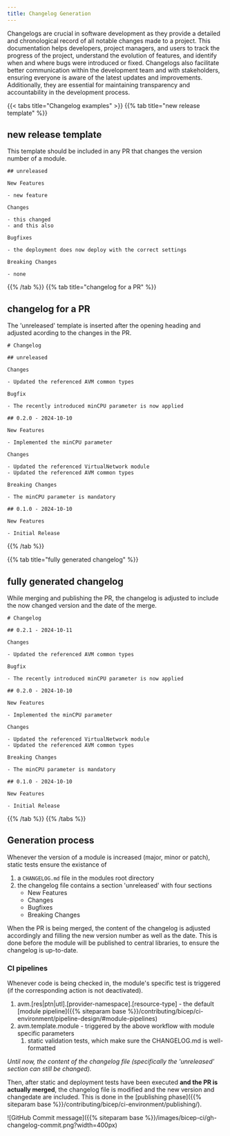 ```yaml
---
title: Changelog Generation
---
```


Changelogs are crucial in software development as they provide a detailed and chronological record of all notable changes made to a project. This documentation helps developers, project managers, and users to track the progress of the project, understand the evolution of features, and identify when and where bugs were introduced or fixed. Changelogs also facilitate better communication within the development team and with stakeholders, ensuring everyone is aware of the latest updates and improvements. Additionally, they are essential for maintaining transparency and accountability in the development process.

{{< tabs title="Changelog examples" >}}
  {{% tab title="new release template" %}}

## new release template

This template should be included in any PR that changes the version number of a module.

```
## unreleased

New Features

- new feature

Changes

- this changed
- and this also

Bugfixes

- the deployment does now deploy with the correct settings

Breaking Changes

- none
```

  {{% /tab %}}
  {{% tab title="changelog for a PR" %}}

## changelog for a PR

The 'unreleased' template is inserted after the opening heading and adjusted acording to the changes in the PR.

```
# Changelog

## unreleased

Changes

- Updated the referenced AVM common types

Bugfix

- The recently introduced minCPU parameter is now applied

## 0.2.0 - 2024-10-10

New Features

- Implemented the minCPU parameter

Changes

- Updated the referenced VirtualNetwork module
- Updated the referenced AVM common types

Breaking Changes

- The minCPU parameter is mandatory

## 0.1.0 - 2024-10-10

New Features

- Initial Release

```

  {{% /tab %}}

  {{% tab title="fully generated changelog" %}}

## fully generated changelog

While merging and publishing the PR, the changelog is adjusted to include the now changed version and the date of the merge.

```
# Changelog

## 0.2.1 - 2024-10-11

Changes

- Updated the referenced AVM common types

Bugfix

- The recently introduced minCPU parameter is now applied

## 0.2.0 - 2024-10-10

New Features

- Implemented the minCPU parameter

Changes

- Updated the referenced VirtualNetwork module
- Updated the referenced AVM common types

Breaking Changes

- The minCPU parameter is mandatory

## 0.1.0 - 2024-10-10

New Features

- Initial Release

```

  {{% /tab %}}
{{% /tabs %}}

## Generation process

Whenever the version of a module is increased (major, minor or patch), static tests ensure the existance of

1. a `CHANGELOG.md` file in the modules root directory
2. the changelog file contains a section 'unreleased' with four sections
    - New Features
    - Changes
    - Bugfixes
    - Breaking Changes

When the PR is being merged, the content of the changelog is adjusted accordingly and filling the new version number as well as the date. This is done before the module will be published to central libraries, to ensure the changelog is up-to-date.

### CI pipelines

Whenever code is being checked in, the module's specific test is triggered (if the corresponding action is not deactivated).

1. avm.[res|ptn|utl].[provider-namespace].[resource-type] - the default [module pipeline]({{% siteparam base %}}/contributing/bicep/ci-environment/pipeline-design/#module-pipelines)
2. avm.template.module - triggered by the above workflow with module specific parameters
    1. static validation tests, which make sure the CHANGELOG.md is well-formatted

*Until now, the content of the changelog file (specifically the 'unreleased' section can still be changed).*

Then, after static and deployment tests have been executed **and the PR is actually merged**, the changelog file is modified and the new version and changedate are included. This is done in the [publishing phase]({{% siteparam base %}}/contributing/bicep/ci-environment/publishing/).

![GitHub Commit message]({{% siteparam base %}}/images/bicep-ci/gh-changelog-commit.png?width=400px)
